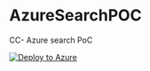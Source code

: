 # AzureSearchPOC
CC- Azure search PoC

[![Deploy to Azure](http://azuredeploy.net/deploybutton.png)](https://azuredeploy.net/)

